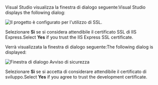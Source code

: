 <span data-ttu-id="4462d-101">Visual Studio visualizza la finestra di dialogo seguente:</span><span class="sxs-lookup"><span data-stu-id="4462d-101">Visual Studio displays the following dialog:</span></span>

![Il progetto è configurato per l'utilizzo di SSL.](~/getting-started/_static/trustCert.png)

<span data-ttu-id="4462d-105">Selezionare **Sì** se si considera attendibile il certificato SSL di IIS Express.</span><span class="sxs-lookup"><span data-stu-id="4462d-105">Select **Yes** if you trust the IIS Express SSL certificate.</span></span>

<span data-ttu-id="4462d-106">Verrà visualizzata la finestra di dialogo seguente:</span><span class="sxs-lookup"><span data-stu-id="4462d-106">The following dialog is displayed:</span></span>

![Finestra di dialogo Avviso di sicurezza](~/getting-started/_static/cert.png)

<span data-ttu-id="4462d-108">Selezionare **Sì** se si accetta di considerare attendibile il certificato di sviluppo.</span><span class="sxs-lookup"><span data-stu-id="4462d-108">Select **Yes** if you agree to trust the development certificate.</span></span>
